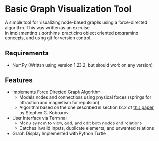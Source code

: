# Basic Graph Visualization Tool 
A simple tool for visualizing node-based graphs using a force-directed algorithm. This was written as an exercise  
in implementing algorthims, practicing object oriented programing concepts, and using git for version control. 

## Requirements
- NumPy (Written using version 1.23.2, but should work on any version)

## Features
 - Implements Force Directed Graph Algorithm
    - Models nodes and connections using physical forces (springs for attraction and magnetism for repulsion)
    - Algorithm based on the one described in section 12.2 of [this paper](https://cs.brown.edu/people/rtamassi/gdhandbook/chapters/force-directed.pdf) by Stephen G. Kobourov
 - User Interface via Terminal
    - Menu system to view, add, and edit both nodes and relations
    - Catches invalid inputs, duplicate elements, and unwanted relations
 - Graph Display Implemented with Python Turtle